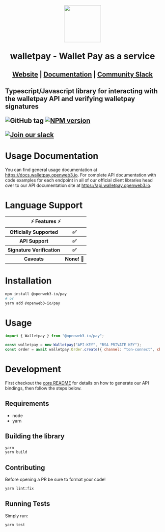 <h1 align="center">
    <a style="text-decoration: none" href="https://walletpay.openweb3.io">
      <img width="120" src="" />
      <p align="center">walletpay - Wallet Pay as a service</p>
    </a>
</h1>
<h2 align="center">
  <a href="https://walletpay.openweb3.io">Website</a> | <a href="https://docs.walletpay.openweb3.io">Documentation</a> | <a href="https://walletpay.openweb3.io/slack">Community Slack</a>
<h2>

Typescript/Javascript library for interacting with the walletpay API and verifying walletpay signatures

![GitHub tag](https://img.shields.io/github/tag/walletpay/walletpays.svg)
[![NPM version](https://img.shields.io/npm/v/walletpay.svg)](https://www.npmjs.com/package/walletpay)

[![Join our slack](https://img.shields.io/badge/Slack-join%20the%20community-blue?logo=slack&style=social)](https://walletpay.openweb3.io/slack/)

# Usage Documentation

You can find general usage documentation at <https://docs.walletpay.openweb3.io>.  For complete API documentation with code examples for each endpoint in all of our official client libraries head over to our API documentation site at <https://api.walletpay.openweb3.io>.

# Language Support

<table style="table-layout:fixed; white-space: nowrap;">
  <th colspan="2">⚡️ Features ⚡️</th>
  <tr>
    <th>Officially Supported</th>
    <th>✅</th>
  </tr>
  <tr>
    <th>API Support</th>
    <th>✅</th>
  </tr>
  <tr>
    <th>Signature Verification</th>
    <th>✅</th>
  </tr>
  <tr>
    <th>Caveats</th>
    <th>None! 🚀</th>
  </tr>
</table>

# Installation

```sh
npm install @openweb3-io/pay 
# or
yarn add @openweb3-io/pay
```

# Usage

```js
import { Walletpay } from "@openweb3-io/pay";

const walletpay = new Walletpay("API-KEY", "RSA PRIVATE KEY");
const order = await walletpay.Order.create({ channel: "ton-connect", chain:"ton", amount: "0.11", currency: "USDT"});
```
# Development


First checkout the [core README](../README.md#development) for details on how to generate our API bindings, then follow the steps below.

## Requirements

 - node
 - yarn

## Building the library
```sh
yarn
yarn build
```

## Contributing

Before opening a PR be sure to format your code!

```sh
yarn lint:fix
```

## Running Tests

Simply run:

```sh
yarn test
```
